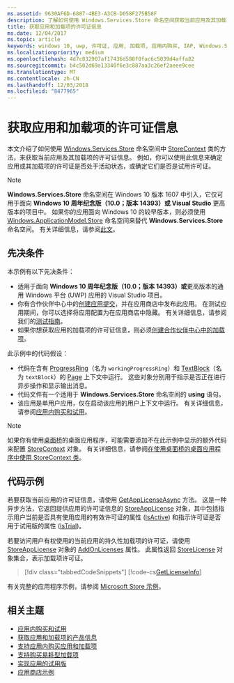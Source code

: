 ```yaml
---
ms.assetid: 9630AF6D-6887-4BE3-A3CB-D058F275B58F
description: 了解如何使用 Windows.Services.Store 命名空间获取当前应用及其加载项的许可证信息。
title: 获取应用和加载项的许可证信息
ms.date: 12/04/2017
ms.topic: article
keywords: windows 10, uwp, 许可证, 应用, 加载项, 应用内购买, IAP, Windows.Services.Store
ms.localizationpriority: medium
ms.openlocfilehash: 4d7c832907af17436d588f0fac6c5039d4affa82
ms.sourcegitcommit: b4c502d69a13340f6e3c887aa3c26ef2aeee9cee
ms.translationtype: MT
ms.contentlocale: zh-CN
ms.lasthandoff: 12/03/2018
ms.locfileid: "8477965"
---
```

# <a name="get-license-info-for-apps-and-add-ons"></a>获取应用和加载项的许可证信息

本文介绍了如何使用 [Windows.Services.Store](https://msdn.microsoft.com/library/windows/apps/windows.services.store.aspx) 命名空间中 [StoreContext](https://msdn.microsoft.com/library/windows/apps/windows.services.store.storecontext.aspx) 类的方法，来获取当前应用及其加载项的许可证信息。 例如，你可以使用此信息来确定应用或其加载项的许可证是否处于活动状态，或确定它们是否是试用许可证。

> [!NOTE]
> **Windows.Services.Store** 命名空间在 Windows 10 版本 1607 中引入，它仅可用于面向 **Windows 10 周年纪念版（10.0；版本 14393）或 Visual Studio** 更高版本的项目中。 如果你的应用面向 Windows 10 的较早版本，则必须使用 [Windows.ApplicationModel.Store](https://msdn.microsoft.com/library/windows/apps/windows.applicationmodel.store.aspx) 命名空间来替代 **Windows.Services.Store** 命名空间。 有关详细信息，请参阅[此文](in-app-purchases-and-trials-using-the-windows-applicationmodel-store-namespace.md)。

## <a name="prerequisites"></a>先决条件

本示例有以下先决条件：
* 适用于面向 **Windows 10 周年纪念版（10.0；版本 14393）或**更高版本的通用 Windows 平台 (UWP) 应用的 Visual Studio 项目。
* 你有合作伙伴中心中的[创建应用提交](https://msdn.microsoft.com/windows/uwp/publish/app-submissions)，并在应用商店中发布此应用。 在测试应用期间，你可以选择将应用配置为在应用商店中隐藏。 有关详细信息，请参阅我们的[测试指南](in-app-purchases-and-trials.md#testing)。
* 如果你想获取应用的加载项的许可证信息，则必须[创建合作伙伴中心中的加载项](../publish/add-on-submissions.md)。

此示例中的代码假设：
* 代码在含有 [ProgressRing](https://msdn.microsoft.com/library/windows/apps/windows.ui.xaml.controls.progressring.aspx)（名为 ```workingProgressRing```）和 [TextBlock](https://msdn.microsoft.com/library/windows/apps/windows.ui.xaml.controls.textblock.aspx)（名为 ```textBlock```）的 [Page](https://msdn.microsoft.com/library/windows/apps/windows.ui.xaml.controls.page.aspx) 上下文中运行。 这些对象分别用于指示是否正在进行异步操作和显示输出消息。
* 代码文件有一个适用于 **Windows.Services.Store** 命名空间的 **using** 语句。
* 该应用是单用户应用，仅在启动该应用的用户上下文中运行。 有关详细信息，请参阅[应用内购买和试用](in-app-purchases-and-trials.md#api_intro)。

> [!NOTE]
> 如果你有使用[桌面桥](https://developer.microsoft.com/windows/bridges/desktop)的桌面应用程序，可能需要添加不在此示例中显示的额外代码来配置 [StoreContext](https://msdn.microsoft.com/library/windows/apps/windows.services.store.storecontext.aspx) 对象。 有关详细信息，请参阅[在使用桌面桥的桌面应用程序中使用 StoreContext 类](in-app-purchases-and-trials.md#desktop)。

## <a name="code-example"></a>代码示例

若要获取当前应用的许可证信息，请使用 [GetAppLicenseAsync](https://docs.microsoft.com/uwp/api/windows.services.store.storecontext.getapplicenseasync) 方法。 这是一种异步方法，它返回提供应用的许可证信息的 [StoreAppLicense](https://msdn.microsoft.com/library/windows/apps/windows.services.store.storeapplicense.aspx) 对象，其中包括指示用户当前是否具有使用应用的有效许可证的属性 ([IsActive](https://docs.microsoft.com/uwp/api/windows.services.store.storeapplicense.isactive)) 和指示许可证是否用于试用版的属性 ([IsTrial](https://docs.microsoft.com/uwp/api/windows.services.store.storeapplicense.istrial))。

若要访问用户有权使用的当前应用的持久性加载项的许可证，请使用 [StoreAppLicense](https://msdn.microsoft.com/library/windows/apps/windows.services.store.storeapplicense.aspx) 对象的 [AddOnLicenses](https://docs.microsoft.com/uwp/api/windows.services.store.storeapplicense.addonlicenses) 属性。 此属性返回 [StoreLicense](https://msdn.microsoft.com/library/windows/apps/windows.services.store.storelicense.aspx) 对象集合，表示加载项许可证。

> [!div class="tabbedCodeSnippets"]
[!code-cs[GetLicenseInfo](./code/InAppPurchasesAndLicenses_RS1/cs/GetLicenseInfoPage.xaml.cs#GetLicenseInfo)]

有关完整的应用程序示例，请参阅 [Microsoft Store 示例](https://github.com/Microsoft/Windows-universal-samples/tree/master/Samples/Store)。

## <a name="related-topics"></a>相关主题

* [应用内购买和试用](in-app-purchases-and-trials.md)
* [获取应用和加载项的产品信息](get-product-info-for-apps-and-add-ons.md)
* [支持应用内购买应用和加载项](enable-in-app-purchases-of-apps-and-add-ons.md)
* [支持购买易耗型加载项](enable-consumable-add-on-purchases.md)
* [实现应用的试用版](implement-a-trial-version-of-your-app.md)
* [应用商店示例](https://github.com/Microsoft/Windows-universal-samples/tree/master/Samples/Store)
